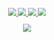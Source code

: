 <!--
<div align="center">

  <img align="center" src="https://github-readme-streak-stats.herokuapp.com/?user=siddigo&theme=onedark" width="380" height="150" alt="siddigo" />
  <img align="center" src="https://github-readme-stats.vercel.app/api/top-langs/?username=siddigo&layout=compact&theme=onedark" width="380" height="150" alt="siddigo" />

</div>
-->
<p align="center">
  <a href="https://github.com/siddigo">
    <img src="http://github-profile-summary-cards.vercel.app/api/cards/profile-details?username=siddigo&theme=transparent" />
  </a>
  <a href="https://github.com/siddigo">
    <img src="https://github-readme-streak-stats.herokuapp.com/?user=siddigo&hide_border=true&card_width=338&theme=transparent" />
  </a>
  <a href="https://github.com/siddigo">
    <img src="http://github-profile-summary-cards.vercel.app/api/cards/stats?username=siddigo&theme=transparent" />
  </a>
  <a href="https://github.com/siddigo">
    <img src="https://github-readme-stats.vercel.app/api/top-langs/?username=siddigo&langs_count=10&layout=default&card_width=699&hide_border=true&theme=transparent" />
  </a>
</p>

<p align="center">
  <a href="https://github.com/siddigo">
    <img src="https://komarev.com/ghpvc/?username=siddigo&color=blue&style=flat)" />
  </a>
</p>

<!--
**siddigo/siddigo** is a ✨ _special_ ✨ repository because its `README.md` (this file) appears on your GitHub profile.

Here are some ideas to get you started:

- 🔭 I’m currently working on ...
- 🌱 I’m currently learning ...
- 👯 I’m looking to collaborate on ...
- 🤔 I’m looking for help with ...
- 💬 Ask me about ...
- 📫 How to reach me: ...
- 😄 Pronouns: ...
- ⚡ Fun fact: ...
-->
